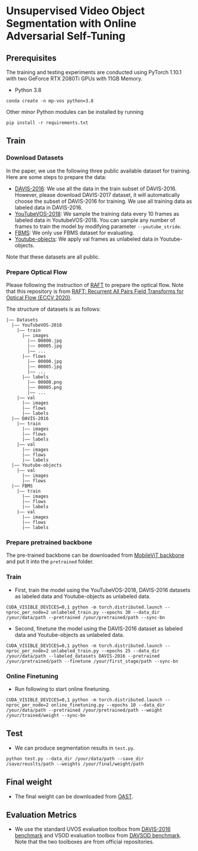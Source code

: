 # Unsupervised Video Object Segmentation with Online Adversarial Self-Tuning

## Prerequisites
The training and testing experiments are conducted using PyTorch 1.10.1 with two GeForce RTX 2080Ti GPUs with 11GB Memory.
- Python 3.8
```
conda create -n mp-vos python=3.8
```
Other minor Python modules can be installed by running
```
pip install -r requirements.txt
```

## Train

### Download Datasets
In the paper, we use the following three public available dataset for training. Here are some steps to prepare the data:
- [DAVIS-2016](https://davischallenge.org/davis2017/code.html): We use all the data in the train subset of DAVIS-2016. However, please download DAVIS-2017 dataset, it will automatically choose the subset of DAVIS-2016 for training. We use all training data as labeled data in DAVIS-2016.
- [YouTubeVOS-2018](https://youtube-vos.org/dataset/): We sample the training data every 10 frames as labeled data in YoutubeVOS-2018. You can sample any number of frames to train the model by modifying parameter ```--youtube_stride```.
- [FBMS](https://lmb.informatik.uni-freiburg.de/resources/datasets/moseg.en.html): We only use FBMS dataset for evaluating.
- [Youtube-objects](https://data.vision.ee.ethz.ch/cvl/youtube-objects/): We apply val frames as unlabeled data in Youtube-objects.

Note that these datasets are all public.

### Prepare Optical Flow
Please following the instruction of [RAFT](https://github.com/princeton-vl/RAFT) to prepare the optical flow. Note that this repository is from [RAFT: Recurrent All Pairs Field Transforms for Optical Flow (ECCV 2020)](https://arxiv.org/pdf/2003.12039.pdf).

The structure of datasets is as follows:
```
|—— Datasets
  |—— YouTubeVOS-2018
    |—— train
      |—— images
        |—— 00000.jpg
        |—— 00005.jpg
        |—— ...
      |—— flows
        |—— 00000.jpg
        |—— 00005.jpg
        |—— ...
      |—— labels
        |—— 00000.png
        |—— 00005.png
        |—— ...
    |—— val
      |—— images
      |—— flows
      |—— labels    
  |—— DAVIS-2016
    |—— train
      |—— images
      |—— flows
      |—— labels    
    |—— val
      |—— images
      |—— flows
      |—— labels
  |—— Youtube-objects  
    |—— val
      |—— images
      |—— flows
  |—— FBMS
    |—— train
      |—— images
      |—— flows
      |—— labels    
    |—— val
      |—— images
      |—— flows
      |—— labels    
```

### Prepare pretrained backbone
The pre-trained backbone can be downloaded from [MobileViT backbone]() and put it into the ```pretrained``` folder.

### Train
- First, train the model using the YouTubeVOS-2018, DAVIS-2016 datasets as labeled data and Youtube-objects as unlabeled data.
```
CUDA_VISIBLE_DEVICES=0,1 python -m torch.distributed.launch --nproc_per_node=2 unlabeled_train.py --epochs 30 --data_dir /your/data/path --pretrained /your/pretrained/path --sync-bn
```
- Second, finetune the model using the DAVIS-2016 dataset as labeled data and Youtube-objects as unlabeled data.
```
CUDA_VISIBLE_DEVICES=0,1 python -m torch.distributed.launch --nproc_per_node=2 unlabeled_train.py --epochs 25 --data_dir /your/data/path --labeled_datasets DAVIS-2016 --pretrained /your/pretrained/path --finetune /your/first_stage/path --sync-bn
```

### Online Finetuning
- Run following to start online finetuning.
```
CUDA_VISIBLE_DEVICES=0,1 python -m torch.distributed.launch --nproc_per_node=2 online_finetuning.py --epochs 10 --data_dir /your/data/path --pretrained /your/pretrained/path --weight /your/trained/weight --sync-bn
```

## Test

-   We can produce segmentation results in ```test.py```.
```
python test.py --data_dir /your/data/path --save_dir /save/reuslts/path --weights /your/final/weight/path
```

## Final weight

- The final weight can be downloaded from [OAST]().

## Evaluation Metrics

- We use the standard UVOS evaluation toolbox from [DAVIS-2016 benchmark](https://github.com/davisvideochallenge/davis-matlab/tree/davis-2016) and VSOD evaluation toolbox from [DAVSOD benchmark](https://github.com/DengPingFan/DAVSOD). Note that the two toolboxes are from official repositories. 
